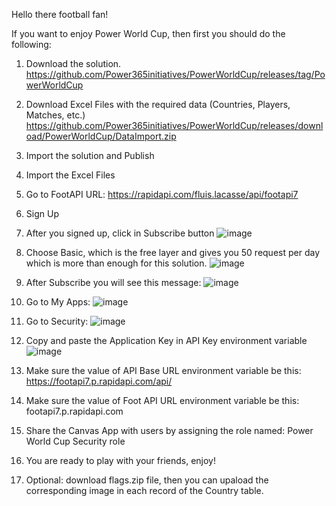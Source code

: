 Hello there football fan!

If you want to enjoy Power World Cup, then first you should do the following:

1)	Download the solution. https://github.com/Power365initiatives/PowerWorldCup/releases/tag/PowerWorldCup

2)	Download Excel Files with the required data (Countries, Players, Matches, etc.) https://github.com/Power365initiatives/PowerWorldCup/releases/download/PowerWorldCup/DataImport.zip

3)	Import the solution and Publish

4)	Import the Excel Files

5)	Go to FootAPI URL: https://rapidapi.com/fluis.lacasse/api/footapi7

6)	Sign Up

7)	After you signed up, click in Subscribe button
![image](https://user-images.githubusercontent.com/117593801/200523822-4155f47d-b235-4d0e-95c3-144c3a3c8a3e.png)

8)	Choose Basic, which is the free layer and gives you 50 request per day which is more than enough for this solution.
![image](https://user-images.githubusercontent.com/117593801/200523857-4578de77-85a9-49e8-b49a-0619487e157f.png)
 
9)	After Subscribe you will see this message:
![image](https://user-images.githubusercontent.com/117593801/200523891-9932a596-fbd2-44e3-b2f0-ff46e182d5db.png)

10)	Go to My Apps:
![image](https://user-images.githubusercontent.com/117593801/200523949-76848da5-31fe-498c-b3f9-332fc1d67b4f.png)

11)	Go to Security:
![image](https://user-images.githubusercontent.com/117593801/200523976-0011c945-07e2-4f42-8073-9aa2f231156e.png)

12)	Copy and paste the Application Key in API Key environment variable
![image](https://user-images.githubusercontent.com/117593801/200524001-d4dfa634-6d7a-46e4-bac9-f42a78ba70eb.png)

13)	Make sure the value of API Base URL environment variable be this:
https://footapi7.p.rapidapi.com/api/

14)	 Make sure the value of Foot API URL environment variable be this:
footapi7.p.rapidapi.com

15) Share the Canvas App with users by assigning the role named: Power World Cup Security role

16)	You are ready to play with your friends, enjoy!

17) Optional: download flags.zip file, then you can upaload the corresponding image in each record of the Country table.
